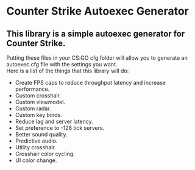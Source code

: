 # Counter Strike Autoexec Generator

## This library is a simple autoexec generator for Counter Strike.

Putting these files in your CS:GO cfg folder will allow you to generate an autoexec.cfg file with the settings you want.
</br>
Here is a list of the things that this library will do:

- Create FPS caps to reduce throughput latency and increase performance.
- Custom crosshair.
- Custom viewmodel.
- Custom radar.
- Custom key binds.
- Reduce lag and server latency.
- Set preference to -128 tick servers.
- Better sound quality.
- Predictive audio.
- Utility crosshair.
- Crosshair color cycling.
- UI color change.
